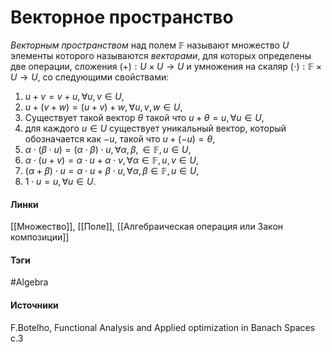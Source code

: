 # Векторное пространство
*Векторным пространством* над полем $\mathbb{F}$ называют множество $U$ элементы которого называются *векторами*, для которых определены две операции, сложения $(+):U\times U\rightarrow U$ и умножения на скаляр $(\cdot):\mathbb{F}\times U\rightarrow U$, со следующими свойствами:
1. $u+v=v+u,\forall u,v\in U$,
2. $u+(v+w)=(u+v)+w,\forall u,v,w\in U$,
3. Существует такой вектор $\theta$ такой что $u+\theta=u,\forall u\in U$,
4. для каждого $u\in U$ существует уникальный вектор, который обозначается как $-u$, такой что $u+(-u)=\theta$,
5. $\alpha\cdot(\beta\cdot u)=(\alpha\cdot\beta)\cdot u,\forall\alpha,\beta,\in\mathbb{F},u\in U$,
6. $\alpha\cdot(u+v)=\alpha\cdot u+\alpha\cdot v,\forall\alpha\in\mathbb{F},u,v\in U$,
7. $(\alpha+\beta)\cdot u=\alpha\cdot u+\beta\cdot u,\forall\alpha,\beta\in\mathbb{F},u\in U$,
8. $1\cdot u=u,\forall u\in U$.

#### Линки
 [[Множество]],
 [[Поле]],
 [[Алгебраическая операция или Закон композиции]]
#### Тэги
 #Algebra
#### Источники
 F.Botelho, Functional Analysis and Applied optimization in Banach Spaces с.3